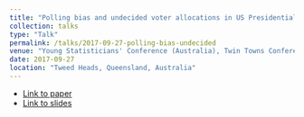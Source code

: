 ```yaml
---
title: "Polling bias and undecided voter allocations in US Presidential elections"
collection: talks
type: "Talk"
permalink: /talks/2017-09-27-polling-bias-undecided
venue: "Young Statisticians' Conference (Australia), Twin Towns Conference Centre"
date: 2017-09-27
location: "Tweed Heads, Queensland, Australia"
---
```


* [Link to paper](https://arxiv.org/abs/1703.09430)
* [Link to slides](https://bonstats.github.io/files/talk_2017_ysc.pdf)
